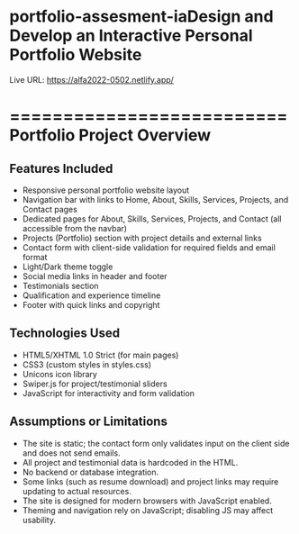 # portfolio-assesment-iaDesign and Develop an Interactive Personal Portfolio Website

Live URL: https://alfa2022-0502.netlify.app/

==========================
Portfolio Project Overview
==========================

Features Included
-----------------
- Responsive personal portfolio website layout
- Navigation bar with links to Home, About, Skills, Services, Projects, and Contact pages
- Dedicated pages for About, Skills, Services, Projects, and Contact (all accessible from the navbar)
- Projects (Portfolio) section with project details and external links
- Contact form with client-side validation for required fields and email format
- Light/Dark theme toggle
- Social media links in header and footer
- Testimonials section
- Qualification and experience timeline
- Footer with quick links and copyright

Technologies Used
-----------------
- HTML5/XHTML 1.0 Strict (for main pages)
- CSS3 (custom styles in styles.css)
- Unicons icon library
- Swiper.js for project/testimonial sliders
- JavaScript for interactivity and form validation

Assumptions or Limitations
--------------------------
- The site is static; the contact form only validates input on the client side and does not send emails.
- All project and testimonial data is hardcoded in the HTML.
- No backend or database integration.
- Some links (such as resume download) and project links may require updating to actual resources.
- The site is designed for modern browsers with JavaScript enabled.
- Theming and navigation rely on JavaScript; disabling JS may affect usability.
